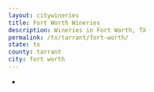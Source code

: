 ```yaml
---
layout: citywineries
title: Fort Worth Wineries
description: Wineries in Fort Worth, TX
permalink: /tx/tarrant/fort-worth/
state: tx
county: tarrant
city: fort worth
---
```

-
